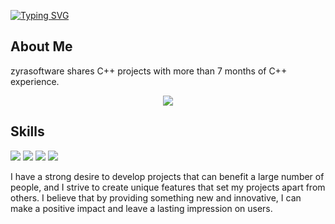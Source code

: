 [![Typing SVG](https://readme-typing-svg.demolab.com?font=Fira+Code&pause=1000&color=BLUE&width=435&lines=Hi%2C+I'm+zyra;Cpp+Developer;Building+Projects)](https://git.io/typing-svg)

## About Me
zyrasoftware shares C++ projects with more than 7 months of C++ experience.

<div align="center">
    <a href="https://discord.com/users/754068065959805088">
  <img src="https://lanyard-profile-readme.vercel.app/api/754068065959805088"></a>
</div>

## Skills

<img src="https://img.shields.io/badge/cpp%20-%23323330.svg?&style=for-the-badge&logo=cpp&logoColor=%23F7DF1E"> <img src="https://img.shields.io/badge/python%20-%2343853D.svg?&style=for-the-badge&logo=python&logoColor=white"> <img src="https://img.shields.io/badge/-Nodejs-43853d?style=for-the-badge&logo=Node.js&logoColor=white"> <img src="https://img.shields.io/badge/-C sharp-43853d?style=for-the-badge&logo=C sharp&logoColor=white">

I have a strong desire to develop projects that can benefit a large number of people, and I strive to create unique features that set my projects apart from others. I believe that by providing something new and innovative, I can make a positive impact and leave a lasting impression on users.

